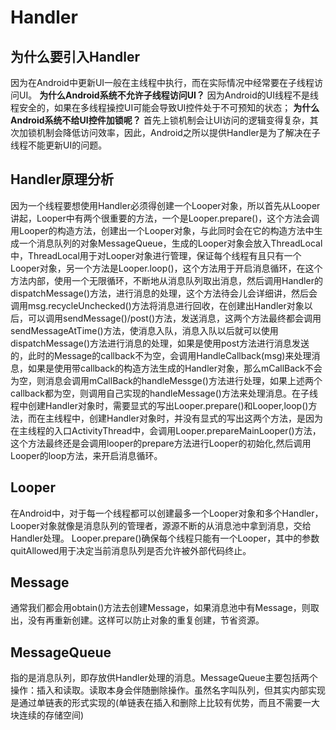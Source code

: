 # Handler
## 为什么要引入Handler
因为在Android中更新UI一般在主线程中执行，而在实际情况中经常要在子线程访问UI。
**为什么Android系统不允许子线程访问UI？**
因为Android的UI线程不是线程安全的，如果在多线程操控UI可能会导致UI控件处于不可预知的状态；
**为什么Android系统不给UI控件加锁呢？**
首先上锁机制会让UI访问的逻辑变得复杂，其次加锁机制会降低访问效率，因此，Android之所以提供Handler是为了解决在子线程不能更新UI的问题。
## Handler原理分析
因为一个线程要想使用Handler必须得创建一个Looper对象，所以首先从Looper讲起，Looper中有两个很重要的方法，一个是Looper.prepare()，这个方法会调用Looper的构造方法，创建出一个Looper对象，与此同时会在它的构造方法中生成一个消息队列的对象MessageQueue，生成的Looper对象会放入ThreadLocal中，ThreadLocal用于对Looper对象进行管理，保证每个线程有且只有一个Looper对象，另一个方法是Looper.loop()，这个方法用于开启消息循环，在这个方法内部，使用一个无限循环，不断地从消息队列取出消息，然后调用Handler的dispatchMessage()方法，进行消息的处理，这个方法待会儿会详细讲，然后会调用msg.recycleUnchecked()方法将消息进行回收，在创建出Handler对象以后，可以调用sendMessage()/post()方法，发送消息，这两个方法最终都会调用sendMessageAtTime()方法，使消息入队，消息入队以后就可以使用dispatchMessage()方法进行消息的处理，如果是使用post方法进行消息发送的，此时的Message的callback不为空，会调用HandleCallback(msg)来处理消息，如果是使用带callback的构造方法生成的Handler对象，那么mCallBack不会为空，则消息会调用mCallBack的handleMessge()方法进行处理，如果上述两个callback都为空，则调用自己实现的handleMessage()方法来处理消息。在子线程中创建Handler对象时，需要显式的写出Looper.prepare()和Looper,loop()方法，而在主线程中，创建Handler对象时，并没有显式的写出这两个方法，是因为在主线程的入口ActivityThread中，会调用Looper.prepareMainLooper()方法，这个方法最终还是会调用looper的prepare方法进行Looper的初始化,然后调用Looper的loop方法，来开启消息循环。
## Looper
在Android中，对于每一个线程都可以创建最多一个Looper对象和多个Handler，Looper对象就像是消息队列的管理者，源源不断的从消息池中拿到消息，交给Handler处理。
Looper.prepare()确保每个线程只能有一个Looper，其中的参数quitAllowed用于决定当前消息队列是否允许被外部代码终止。 
## Message
通常我们都会用obtain()方法去创建Message，如果消息池中有Message，则取出，没有再重新创建。这样可以防止对象的重复创建，节省资源。
## MessageQueue
指的是消息队列，即存放供Handler处理的消息。MessageQueue主要包括两个操作：插入和读取。读取本身会伴随删除操作。虽然名字叫队列，但其实内部实现是通过单链表的形式实现的(单链表在插入和删除上比较有优势，而且不需要一大块连续的存储空间)
